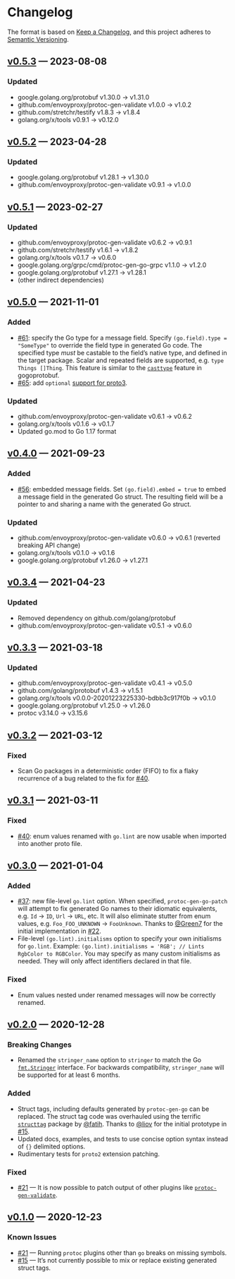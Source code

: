 # Changelog

The format is based on [Keep a Changelog](https://keepachangelog.com/en/1.0.0/), and this project adheres to [Semantic Versioning](https://semver.org/spec/v2.0.0.html).

## [v0.5.3] — 2023-08-08

### Updated
- google.golang.org/protobuf v1.30.0 → v1.31.0
- github.com/envoyproxy/protoc-gen-validate v1.0.0 → v1.0.2
- github.com/stretchr/testify v1.8.3 → v1.8.4
- golang.org/x/tools v0.9.1 → v0.12.0

## [v0.5.2] — 2023-04-28

### Updated
- google.golang.org/protobuf v1.28.1 → v1.30.0
- github.com/envoyproxy/protoc-gen-validate v0.9.1 → v1.0.0

## [v0.5.1] — 2023-02-27

### Updated
- github.com/envoyproxy/protoc-gen-validate v0.6.2 → v0.9.1
- github.com/stretchr/testify v1.6.1 → v1.8.2
- golang.org/x/tools v0.1.7 → v0.6.0
- google.golang.org/grpc/cmd/protoc-gen-go-grpc v1.1.0 → v1.2.0
- google.golang.org/protobuf v1.27.1 → v1.28.1
- (other indirect dependencies)

## [v0.5.0] — 2021-11-01

### Added
- [#61](https://github.com/alta/protopatch/pull/61): specify the Go type for a message field. Specify `(go.field).type = "SomeType"` to override the field type in generated Go code. The specified type *must* be castable to the field’s native type, and defined in the target package. Scalar and repeated fields are supported, e.g. `type Things []Thing`. This feature is similar to the [`casttype`](https://github.com/gogo/protobuf/blob/master/extensions.md#more-canonical-go-structures) feature in gogoprotobuf.
- [#65](https://github.com/alta/protopatch/pull/65): add `optional` [support for proto3](https://github.com/protocolbuffers/protobuf/blob/master/docs/implementing_proto3_presence.md).

### Updated
- github.com/envoyproxy/protoc-gen-validate v0.6.1 → v0.6.2
- golang.org/x/tools v0.1.6 → v0.1.7
- Updated go.mod to Go 1.17 format

## [v0.4.0] — 2021-09-23

### Added
- [#56](https://github.com/alta/protopatch/pull/56): embedded message fields. Set `(go.field).embed = true` to embed a message field in the generated Go struct. The resulting field will be a pointer to and sharing a name with the generated Go struct.

### Updated
- github.com/envoyproxy/protoc-gen-validate v0.6.0 → v0.6.1 (reverted breaking API change)
- golang.org/x/tools v0.1.0 → v0.1.6
- google.golang.org/protobuf v1.26.0 → v1.27.1

## [v0.3.4] — 2021-04-23

### Updated
- Removed dependency on github.com/golang/protobuf
- github.com/envoyproxy/protoc-gen-validate v0.5.1 → v0.6.0

## [v0.3.3] — 2021-03-18

### Updated
- github.com/envoyproxy/protoc-gen-validate v0.4.1 → v0.5.0
- github.com/golang/protobuf v1.4.3 → v1.5.1
- golang.org/x/tools v0.0.0-20201223225330-bdbb3c917f0b → v0.1.0
- google.golang.org/protobuf v1.25.0 → v1.26.0
- protoc v3.14.0 → v3.15.6

## [v0.3.2] — 2021-03-12

### Fixed
- Scan Go packages in a deterministic order (FIFO) to fix a flaky recurrence of a bug related to the fix for [#40](https://github.com/alta/protopatch/issues/40).

## [v0.3.1] — 2021-03-11

### Fixed
- [#40](https://github.com/alta/protopatch/issues/40): enum values renamed with `go.lint` are now usable when imported into another proto file.

## [v0.3.0] — 2021-01-04

### Added
- [#37](https://github.com/alta/protopatch/pull/32): new file-level `go.lint` option. When specified, `protoc-gen-go-patch` will attempt to fix generated Go names to their idiomatic equivalents, e.g. `Id` → `ID`, `Url` → `URL`, etc. It will also eliminate stutter from enum values, e.g. `Foo_FOO_UNKNOWN` → `FooUnknown`. Thanks to [@Green7](https://github.com/Green7) for the initial implementation in [#22](https://github.com/alta/protopatch/pull/22).
- File-level `(go.lint).initialisms` option to specify your own initialisms for `go.lint`. Example: `(go.lint).initialisms = 'RGB'; // Lints RgbColor to RGBColor`. You may specify as many custom initialisms as needed. They will only affect identifiers declared in that file.

### Fixed
- Enum values nested under renamed messages will now be correctly renamed.

## [v0.2.0] — 2020-12-28

### Breaking Changes
- Renamed the `stringer_name` option to `stringer` to match the Go [`fmt.Stringer`](https://golang.org/pkg/fmt/#Stringer) interface. For backwards compatibility, `stringer_name` will be supported for at least 6 months.

### Added
- Struct tags, including defaults generated by `protoc-gen-go` can be replaced. The struct tag code was overhauled using the terrific [`structtag`](https://github.com/fatih/structtag) package by [@fatih](https://github.com/fatih). Thanks to [@liov](https://github.com/liov) for the initial prototype in [#15](https://github.com/alta/protopatch/pull/15).
- Updated docs, examples, and tests to use concise option syntax instead of `{}` delimited options.
- Rudimentary tests for `proto2` extension patching.

### Fixed
- [#21](https://github.com/alta/protopatch/issues/21) — It is now possible to patch output of other plugins like [`protoc-gen-validate`](https://github.com/envoyproxy/protoc-gen-validate).

## [v0.1.0] — 2020-12-23

### Known Issues
- [#21](https://github.com/alta/protopatch/issues/21) — Running `protoc` plugins other than `go` breaks on missing symbols.
- [#15](https://github.com/alta/protopatch/pull/15) — It’s not currently possible to mix or replace existing generated struct tags.

[Unreleased]: <https://github.com/alta/protopatch/compare/v0.5.3...HEAD>
[v0.5.3]: <https://github.com/alta/protopatch/compare/v0.5.2...v0.5.3>
[v0.5.2]: <https://github.com/alta/protopatch/compare/v0.5.1...v0.5.2>
[v0.5.1]: <https://github.com/alta/protopatch/compare/v0.5.0...v0.5.1>
[v0.5.0]: <https://github.com/alta/protopatch/compare/v0.4.0...v0.5.0>
[v0.4.0]: <https://github.com/alta/protopatch/compare/v0.3.4...v0.4.0>
[v0.3.4]: <https://github.com/alta/protopatch/compare/v0.3.3...v0.3.4>
[v0.3.3]: <https://github.com/alta/protopatch/compare/v0.3.2...v0.3.3>
[v0.3.2]: <https://github.com/alta/protopatch/compare/v0.3.1...v0.3.2>
[v0.3.1]: <https://github.com/alta/protopatch/compare/v0.3.0...v0.3.1>
[v0.3.0]: <https://github.com/alta/protopatch/compare/v0.2.0...v0.3.0>
[v0.2.0]: <https://github.com/alta/protopatch/compare/v0.1.0...v0.2.0>
[v0.1.0]: <https://github.com/alta/protopatch/tree/v0.1.0>
